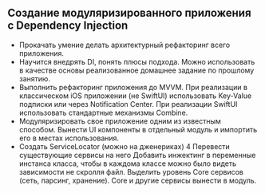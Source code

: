 ## Создание модуляризированного приложения с Dependency Injection

- Прокачать умение делать архитектурный рефакторинг всего приложения.
- Научится внедрять DI, понять плюсы подхода. Можно использовать в качестве основы реализованное домашнее задание по прошлому занятию.
- Выполнить рефакторинг приложения до MVVM. 
При реализации в классическом iOS приложении (не SwiftUI) использовать Key-Value подписки или через Notification Center.
При реализации SwiftUI использовать стандартные механизмы Combine.
- Модуляризировать свое приложение одним из известным способом. Вынести UI компоненты в отдельный модуль и импортить его в местах использования.
- Создать ServiceLocator (можно на дженериках) 4 Перевести существующие сервисы на него Добавить инжектинг в переменные инстанса класса, чтобы в каждома классе можно было видеть зависимости не скролля файл. Выделить уровень Core сервисов (сеть, парсинг, хранение). Core и другие сервисы вынести в модуль.
